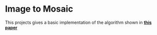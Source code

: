 # Image to Mosaic
This projects gives a basic implementation of the algorithm shown in __[this paper](https://www.dgp.toronto.edu/papers/ahausner_SIGGRAPH2001.pdf)__
